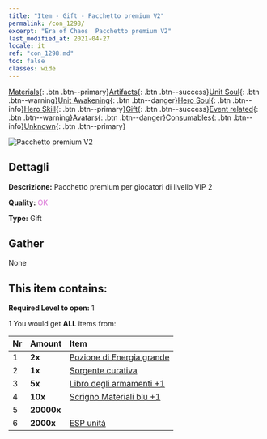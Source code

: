 ```yaml
---
title: "Item - Gift - Pacchetto premium V2"
permalink: /con_1298/
excerpt: "Era of Chaos  Pacchetto premium V2"
last_modified_at: 2021-04-27
locale: it
ref: "con_1298.md"
toc: false
classes: wide
---
```

 [Materials](/ItemsIT/){: .btn .btn--primary}[Artifacts](/ItemsIT/Artifacts/){: .btn .btn--success}[Unit Soul](/ItemsIT/UnitSoul/){: .btn .btn--warning}[Unit Awakening](/ItemsIT/UnitAwakening/){: .btn .btn--danger}[Hero Soul](/ItemsIT/HeroSoul/){: .btn .btn--info}[Hero Skill](/ItemsIT/HeroSkill/){: .btn .btn--primary}[Gift](/ItemsIT/Gift/){: .btn .btn--success}[Event related](/ItemsIT/Events/){: .btn .btn--warning}[Avatars](/ItemsIT/Avatars/){: .btn .btn--danger}[Consumables](/ItemsIT/Consumables/){: .btn .btn--info}[Unknown](/ItemsIT/Unknown/){: .btn .btn--primary}

 ![Pacchetto premium V2](/images/t/i_905002.png)

## Dettagli
 **Descrizione:** Pacchetto premium per giocatori di livello VIP 2

 **Quality:** <span style="color: #DA70D6">OK</span>

 **Type:** Gift

## Gather

  None

## This item contains:

 **Required Level to open:** 1

 1 You would get **ALL** items  from:

  | Nr | Amount |     Item    |
  |:---|:-------|:------------|
  | 1 |  **2x** | [Pozione di Energia grande](/ItemsIT/con_706/) |  | 
  | 2 |  **1x** | [Sorgente curativa](/ItemsIT/con_1333/) |  | 
  | 3 |  **5x** | [Libro degli armamenti +1](/ItemsIT/mat_25/) |  | 
  | 4 |  **10x** | [Scrigno Materiali blu +1](/ItemsIT/con_1257/) |  | 
  | 5 |  **20000x** | <i class="fas fa-coins"/> |  | 
  | 6 |  **2000x** | [ESP unità](/ItemsIT/con_902/) |  | 
